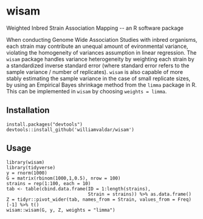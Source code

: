 # wisam
Weighted Inbred Strain Association Mapping -- an R software package

When conducting Genome Wide Association Studies with inbred organisms, each strain may contribute an unequal amount of evironmental variance, violating the homogeneity of variances assumption in linear regression. The `wisam` package handles variance heterogeneity by weighting each strain by a standardized inverse standard error (where standard error refers to the sample variance / number of replicates). `wisam` is also capable of more stably estimating the sample variance in the case of small replicate sizes, by using an Empirical Bayes shrinkage method from the `limma` package in R. This can be implemented in `wisam` by choosing `weights = limma`.

## Installation 

```
install.packages("devtools")
devtools::install_github('williamvaldar/wisam')
```

## Usage
```
library(wisam)
library(tidyverse)
y = rnorm(1000)
G = matrix(rbinom(1000,1,0.5), nrow = 100)
strains = rep(1:100, each = 10)
tab <- table(cbind.data.frame(ID = 1:length(strains), 
                              Strain = strains)) %>% as.data.frame()
Z = tidyr::pivot_wider(tab, names_from = Strain, values_from = Freq)[-1] %>% t()
wisam::wisam(G, y, Z, weights = "limma")
```
